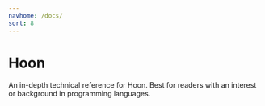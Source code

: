 ```yaml
---
navhome: /docs/
sort: 8
---
```


# Hoon

An in-depth technical reference for Hoon.  Best for readers with
an interest or background in programming languages.

<list/>

